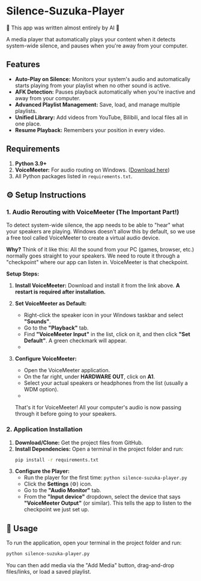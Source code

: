 # Silence-Suzuka-Player

🤖 This app was written almost entirely by AI 🤖

A media player that automatically plays your content when it detects system-wide silence, and pauses when you're away from your computer.



## Features

* **Auto-Play on Silence:** Monitors your system's audio and automatically starts playing from your playlist when no other sound is active.
* **AFK Detection:** Pauses playback automatically when you're inactive and away from your computer.
* **Advanced Playlist Management:** Save, load, and manage multiple playlists.
* **Unified Library:** Add videos from YouTube, Bilibili, and local files all in one place.
* **Resume Playback:** Remembers your position in every video.

## Requirements

1.  **Python 3.9+**
2.  **VoiceMeeter:** For audio routing on Windows. ([Download here](https://vb-audio.com/Voicemeeter/))
3.  All Python packages listed in `requirements.txt`.

## ⚙️ Setup Instructions

### 1. Audio Rerouting with VoiceMeeter (The Important Part!)

To detect system-wide silence, the app needs to be able to "hear" what your speakers are playing. Windows doesn't allow this by default, so we use a free tool called VoiceMeeter to create a virtual audio device.

**Why?** Think of it like this: All the sound from your PC (games, browser, etc.) normally goes straight to your speakers. We need to route it through a "checkpoint" where our app can listen in. VoiceMeeter is that checkpoint.

**Setup Steps:**

1.  **Install VoiceMeeter:** Download and install it from the link above. **A restart is required after installation.**

2.  **Set VoiceMeeter as Default:**
    * Right-click the speaker icon in your Windows taskbar and select **"Sounds"**.
    * Go to the **"Playback"** tab.
    * Find **"VoiceMeeter Input"** in the list, click on it, and then click **"Set Default"**. A green checkmark will appear.
    * 

3.  **Configure VoiceMeeter:**
    * Open the VoiceMeeter application.
    * On the far right, under **HARDWARE OUT**, click on **A1**.
    * Select your actual speakers or headphones from the list (usually a WDM option).
    * 

    That's it for VoiceMeeter! All your computer's audio is now passing through it before going to your speakers.

### 2. Application Installation

1.  **Download/Clone:** Get the project files from GitHub.
2.  **Install Dependencies:** Open a terminal in the project folder and run:
    ```bash
    pip install -r requirements.txt
    ```
3.  **Configure the Player:**
    * Run the player for the first time: `python silence-suzuka-player.py`
    * Click the **Settings** (⚙️) icon.
    * Go to the **"Audio Monitor"** tab.
    * From the **"Input device"** dropdown, select the device that says **"VoiceMeeter Output"** (or similar). This tells the app to listen to the checkpoint we just set up.

## 🚀 Usage

To run the application, open your terminal in the project folder and run:
```bash
python silence-suzuka-player.py
```
You can then add media via the "Add Media" button, drag-and-drop files/links, or load a saved playlist.
